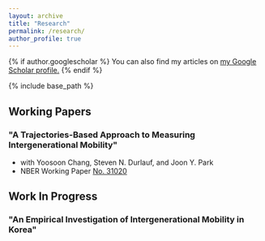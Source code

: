 ```yaml
---
layout: archive
title: "Research"
permalink: /research/
author_profile: true
---
```


{% if author.googlescholar %}
  You can also find my articles on <u><a href="{{author.googlescholar}}">my Google Scholar profile</a>.</u>
{% endif %}

{% include base_path %}

Working Papers
-----
### "A Trajectories-Based Approach to Measuring Intergenerational Mobility" 
* with Yoosoon Chang, Steven N. Durlauf, and Joon Y. Park
* NBER Working Paper [No. 31020](https://www.nber.org/papers/w31020)

Work In Progress
-----

### "An Empirical Investigation of Intergenerational Mobility in Korea" 


